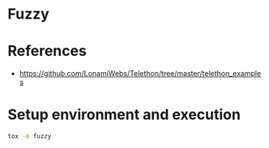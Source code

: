 # Fuzzy

# References

- <https://github.com/LonamiWebs/Telethon/tree/master/telethon_examples>

# Setup environment and execution

```sh
tox -e fuzzy
```
